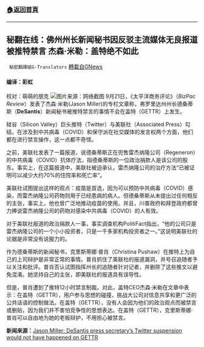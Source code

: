 ###  [:house:返回首頁](https://github.com/ourhimalayas/txt)
---


## 秘翻在线：佛州州长新闻秘书因反驳主流媒体无良报道被推特禁言 杰森·米勒：盖特绝不如此
` 秘密翻譯組G-Translators` [轉載自GNews](https://gnews.org/zh-hans/1547085/)

#### 编译：彩虹
校对：萌萌的朋克
![](https://assets.gnews.org/wp-content/uploads/2021/09/4-41.jpg)图片来源：网络截图
9月21日，《太平洋商务评论》（*BizPac Review*）发表了杰森·米勒(Jason Miller)的专栏文章称，弗罗里达州州长德桑蒂斯（**DeSantis**）新闻秘书被推特禁言的事情不会在盖特（GETTR）上发生。

硅谷（Silicon Valley）巨头推特（Twitter）与美联社（Associated Press）勾结，在涉及到中共病毒（COVID）和保守派在社交媒体的发言权两个方面，他们都在进行禁言操作，这一点都不奇怪。

之前，美联社发表了一篇报道，说德桑蒂斯正在兜售雷杰纳隆公司（Regeneron）的中共病毒（COVID）抗体疗法，指德桑蒂斯的一位政治捐款人是该公司的股东。事实上，在这篇报道中，美联社被迫承认，雷杰纳隆公司的治疗方法“已被证明可以减少大约70%的住院率和死亡率”。

美联社试图提出这样的观点：疫苗是首选，因为可以预防中共病毒（COVID）感染，而雷杰纳隆公司药物则用于已经患病的病人。但德桑蒂斯从未提出过任何相反的主张，事实上，他也曾广泛地推动疫苗的使用。并且，川普政府和拜登政府都曾力捧说雷杰纳隆公司的药物对感染中共病毒（COVID）的人有效。

对于美联社报道的政治捐款人一事，事实调查机构PolitiFact指出，“他的公司只是雷杰纳隆公司的一个小小投资者，只是一千多家机构投资者之一。”这说明美联社的论据是非常没有说服力的。

作为德桑蒂斯的新闻秘书，克里斯蒂娜·普肖（Christina Pushaw）在推特上为自己的上司辩护是非常正常的事情。普肖抓住了美联社的报道漏洞，并号召追随者予以关注和批评。普肖否认试图指挥州长的追随者针对记者，并删除了这些推文以避免混淆。她坚持自己的主张，即美联社的报道具有误导性。

但是，普肖遭到了推特12小时禁言制裁。对此，盖特CEO杰森·米勒在文章中表示：在盖特（GETTR），用户参与思想的碰撞，挑战大公司对信息共享和更广泛的公共话语的控制做法。在盖特（GETTR），没有人会因为他们的政治观点而被禁言或删贴，因为我们并不害怕竞争性的思想表达。在盖特（GETTR），克里斯蒂娜·普肖可以自由地为她的老板辩护，不用担心被禁言。

**新闻来源：**[Jason Miller: DeSantis press secretary’s Twitter suspension would not have happened on GETTR](https://www.bizpacreview.com/2021/09/21/jason-miller-desantis-press-secretarys-twitter-suspension-would-not-have-happened-on-gettr-1137767/)
